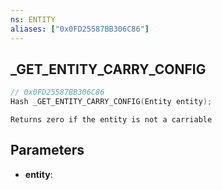 ```yaml
---
ns: ENTITY
aliases: ["0x0FD25587BB306C86"]
---
```

## _GET_ENTITY_CARRY_CONFIG

```c
// 0x0FD25587BB306C86
Hash _GET_ENTITY_CARRY_CONFIG(Entity entity);
```

```
Returns zero if the entity is not a carriable
```

## Parameters
* **entity**:
